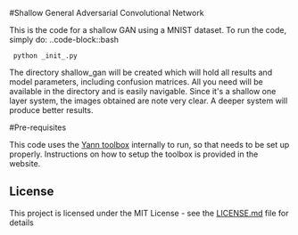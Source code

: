 #Shallow General Adversarial Convolutional Network

This is the code for a shallow GAN using a MNIST dataset. To run the code, simply do:
 ..code-block::bash

     python _init_.py 

The directory shallow_gan will be created which will hold all results and model parameters, including confusion matrices. All you need will be available in the directory and is easily navigable. Since it's a shallow one layer system, the images obtained are note very clear. A deeper system will produce better results. 

#Pre-requisites

This code uses the [Yann toolbox](http://yann.readthedocs.io/en/latest/index.html) internally to run, so that needs to be set up properly. Instructions on how to setup the toolbox is provided in the website. 

## License

This project is licensed under the MIT License - see the [LICENSE.md](LICENSE.md) file for details
